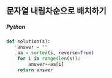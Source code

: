 ## 문자열 내림차순으로 배치하기

##### Python

```python
def solution(s):
    answer = ""
    aa = sorted(s, reverse=True)
    for i in range(len(s)):
        answer+=aa[i]
    return answer
```
